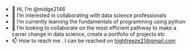 - 👋 Hi, I’m @midge2146
- 👀 I’m interested in collaborating with data science professionals
- 🌱 I’m currently learning the fundamentals of programming using python
- 💞️ I’m looking to collaborate on the most efficient pathway to make a carrer change in data science, create a portfolio of projects etc
- 📫 How to reach me . I can be reached on highfreeze21@gmail.com

<!---
midge2146/midge2146 is a ✨ special ✨ repository because its `README.md` (this file) appears on your GitHub profile.
You can click the Preview link to take a look at your changes.
--->
